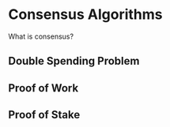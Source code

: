 # Consensus Algorithms

What is consensus?



## Double Spending Problem



## Proof of Work




## Proof of Stake
